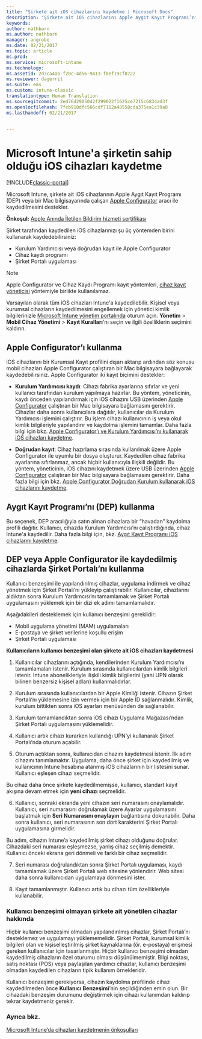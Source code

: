 ```yaml
---
title: "Şirkete ait iOS cihazlarını kaydetme | Microsoft Docs"
description: "Şirkete ait iOS cihazlarını Apple Aygıt Kayıt Programı’nı (DEP) veya Apple Configurator’ı kullanarak kaydetme"
keywords: 
author: nathbarn
ms.author: nathbarn
manager: angrobe
ms.date: 02/21/2017
ms.topic: article
ms.prod: 
ms.service: microsoft-intune
ms.technology: 
ms.assetid: 2d3ca4ab-f20c-4d56-9413-f8ef19cf0722
ms.reviewer: dagerrit
ms.suite: ems
ms.custom: intune-classic
translationtype: Human Translation
ms.sourcegitcommit: 2ed76d2905042f299022f1625ce7215c6834ad3f
ms.openlocfilehash: 7fcb910dfc566cdf7112a48558cda375ea1c39a8
ms.lasthandoff: 02/21/2017


---
```


# <a name="enroll-corporate-owned-ios-devices-in-microsoft-intune"></a>Microsoft Intune'a şirketin sahip olduğu iOS cihazları kaydetme

[!INCLUDE[classic-portal](../includes/classic-portal.md)]

Microsoft Intune, şirkete ait iOS cihazlarının Apple Aygıt Kayıt Programı (DEP) veya bir Mac bilgisayarında çalışan [Apple Configurator](http://go.microsoft.com/fwlink/?LinkId=518017) aracı ile kaydedilmesini destekler.

**Önkoşul:** [Apple Anında İletilen Bildirim hizmeti sertifikası](set-up-ios-and-mac-management-with-microsoft-intune.md)

Şirket tarafından kaydedilen iOS cihazlarınızı şu üç yöntemden birini kullanarak kaydedebilirsiniz:

- Kurulum Yardımcısı veya doğrudan kayıt ile Apple Configurator
- Cihaz kaydı programı
- Şirket Portalı uygulaması

>[!NOTE]
>Apple Configurator ve Cihaz Kaydı Programı kayıt yöntemleri, [cihaz kayıt yöneticisi](enroll-corporate-owned-devices-with-the-device-enrollment-manager-in-microsoft-intune.md) yöntemiyle birlikte kullanılamaz.

Varsayılan olarak tüm iOS cihazları Intune'a kaydedilebilir. Kişisel veya kurumsal cihazların kaydedilmesini engellemek için yönetici kimlik bilgilerinizle [Microsoft Intune yönetim portalında](http://manage.microsoft.com) oturum açın. **Yönetim** > **Mobil Cihaz Yönetimi** > **Kayıt Kuralları**'nı seçin ve ilgili özelliklerin seçimini kaldırın.

## <a name="use-apple-configurator"></a>Apple Configurator’ı kullanma

iOS cihazlarını bir Kurumsal Kayıt profilini dışarı aktarıp ardından söz konusu mobil cihazları Apple Configurator çalıştıran bir Mac bilgisayara bağlayarak kaydedebilirsiniz. Apple Configurator iki kayıt biçimini destekler:

- **Kurulum Yardımcısı kaydı**: Cihazı fabrika ayarlarına sıfırlar ve yeni kullanıcı tarafından kurulum yapılmaya hazırlar. Bu yöntem, yöneticinin, kaydı önceden yapılandırmak için iOS cihazını USB üzerinden [Apple Configurator](http://go.microsoft.com/fwlink/?LinkId=518017) çalıştıran bir Mac bilgisayara bağlamasını gerektirir. Cihazlar daha sonra kullanıcılara dağıtılır, kullanıcılar da Kurulum Yardımcısı işlemini çalıştırır. Bu işlem cihazı kullanıcının iş veya okul kimlik bilgileriyle yapılandırır ve kaydolma işlemini tamamlar. Daha fazla bilgi için bkz. [Apple Configurator’ı ve Kurulum Yardımcısı’nı kullanarak iOS cihazları kaydetme](ios-setup-assistant-enrollment-in-microsoft-intune.md).

- **Doğrudan kayıt**: Cihaz hazırlama sırasında kullanılmak üzere Apple Configurator ile uyumlu bir dosya oluşturur. Kaydedilen cihaz fabrika ayarlarına sıfırlanmaz, ancak hiçbir kullanıcıyla ilişkili değildir. Bu yöntem, yöneticinin, iOS cihazını kaydetmek üzere USB üzerinden [Apple Configurator](http://go.microsoft.com/fwlink/?LinkId=518017) çalıştıran bir Mac bilgisayara bağlamasını gerektirir. Daha fazla bilgi için bkz. [Apple Configurator Doğrudan Kurulum kullanarak iOS cihazlarını kaydetme](ios-direct-enrollment-in-microsoft-intune.md).

## <a name="use-the-device-enrollment-program-dep"></a>Aygıt Kayıt Programı’nı (DEP) kullanma
Bu seçenek, DEP aracılığıyla satın alınan cihazlara bir “havadan” kaydolma profili dağıtır. Kullanıcı, cihazda Kurulum Yardımcısı’nı çalıştırdığında, cihaz Intune'a kaydedilir. Daha fazla bilgi için, bkz. [Aygıt Kayıt Programı iOS cihazlarını kaydetme](ios-device-enrollment-program-in-microsoft-intune.md).

## <a name="use-the-company-portal-on-dep-enrolled-or-apple-configurator-enrolled-devices"></a>DEP veya Apple Configurator ile kaydedilmiş cihazlarda Şirket Portalı’nı kullanma

Kullanıcı benzeşimi ile yapılandırılmış cihazlar, uygulama indirmek ve cihaz yönetmek için Şirket Portalı’nı yükleyip çalıştırabilir. Kullanıcılar, cihazlarını aldıktan sonra Kurulum Yardımcısı’nı tamamlamak ve Şirket Portalı uygulamasını yüklemek için bir dizi ek adımı tamamlamalıdır.

Aşağıdakileri desteklemek için kullanıcı benzeşimi gereklidir:
  - Mobil uygulama yönetimi (MAM) uygulamaları
  -    E-postaya ve şirket verilerine koşullu erişim
  -    Şirket Portalı uygulaması

**Kullanıcıların kullanıcı benzeşimi olan şirkete ait iOS cihazları kaydetmesi**
1. Kullanıcılar cihazlarını açtığında, kendilerinden Kurulum Yardımcısı’nı tamamlamaları istenir. Kurulum sırasında kullanıcılardan kimlik bilgileri istenir. Intune abonelikleriyle ilişkili kimlik bilgilerini (yani UPN olarak bilinen benzersiz kişisel adları) kullanmalıdırlar.

2. Kurulum sırasında kullanıcılardan bir Apple Kimliği istenir. Cihazın Şirket Portalı’nı yüklemesine izin vermek için bir Apple ID sağlanmalıdır. Kimlik, kurulum bittikten sonra iOS ayarları menüsünden de sağlanabilir.

3. Kurulum tamamlandıktan sonra iOS cihazı Uygulama Mağazası’ndan Şirket Portalı uygulamasını yüklemelidir.

4. Kullanıcı artık cihazı kurarken kullandığı UPN’yi kullanarak Şirket Portalı’nda oturum açabilir.

5. Oturum açtıktan sonra, kullanıcıdan cihazını kaydetmesi istenir. İlk adım cihazını tanımlamaktır. Uygulama, daha önce şirket için kaydedilmiş ve kullanıcının Intune hesabına atanmış iOS cihazlarının bir listesini sunar. Kullanıcı eşleşen cihazı seçmelidir.

  Bu cihaz daha önce şirkete kaydedilmemişse, kullanıcı, standart kayıt akışına devam etmek için **yeni cihazı** seçmelidir.

6. Kullanıcı, sonraki ekranda yeni cihazın seri numarasını onaylamalıdır. Kullanıcı, seri numarasını doğrulamak üzere Ayarlar uygulamasını başlatmak için **Seri Numarasını onaylayın** bağlantısına dokunabilir. Daha sonra kullanıcı, seri numarasının son dört karakterini Şirket Portalı uygulamasına girmelidir.

  Bu adım, cihazın Intune’a kaydedilmiş şirket cihazı olduğunu doğrular. Cihazdaki seri numarası eşleşmezse, yanlış cihaz seçilmiş demektir. Kullanıcı önceki ekrana geri dönmeli ve farklı bir cihaz seçmelidir.

7. Seri numarası doğrulandıktan sonra Şirket Portalı uygulaması, kaydı tamamlamak üzere Şirket Portalı web sitesine yönlendirir. Web sitesi daha sonra kullanıcıdan uygulamaya dönmesini ister.

8. Kayıt tamamlanmıştır. Kullanıcı artık bu cihazı tüm özellikleriyle kullanabilir.

### <a name="about-corporate-owned-managed-devices-with-no-user-affinity"></a>Kullanıcı benzeşimi olmayan şirkete ait yönetilen cihazlar hakkında

Hiçbir kullanıcı benzeşimi olmadan yapılandırılmış cihazlar, Şirket Portalı’nı desteklemez ve uygulamayı yüklememelidir. Şirket Portalı, kurumsal kimlik bilgileri olan ve kişiselleştirilmiş şirket kaynaklarına (ör. e-postaya) erişmesi gereken kullanıcılar için tasarlanmıştır. Hiçbir kullanıcı benzeşimi olmadan kaydedilmiş cihazların özel oturumu olması düşünülmemiştir. Bilgi noktası, satış noktası (POS) veya paylaşılan yardımcı cihazlar, kullanıcı benzeşimi olmadan kaydedilen cihazların tipik kullanım örnekleridir.

Kullanıcı benzeşimi gerekiyorsa, cihazın kaydolma profilinde cihaz kaydedilmeden önce **Kullanıcı Benzeşimi**’nin seçildiğinden emin olun. Bir cihazdaki benzeşim durumunu değiştirmek için cihazı kullanımdan kaldırıp tekrar kaydetmeniz gerekir.



### <a name="see-also"></a>Ayrıca bkz.
[Microsoft Intune’da cihazları kaydetmenin önkoşulları](prerequisites-for-enrollment.md)

